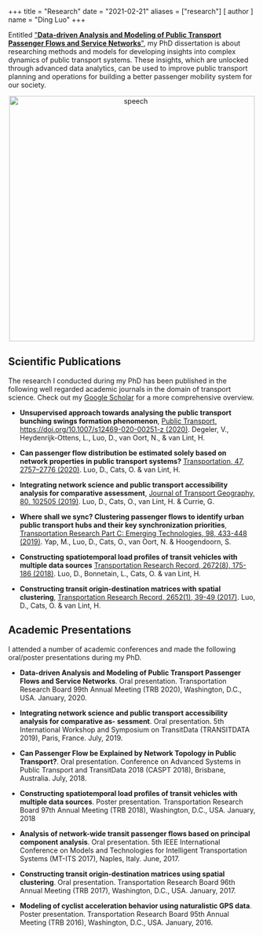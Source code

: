 +++
title = "Research"
date = "2021-02-21"
aliases = ["research"]
[ author ]
  name = "Ding Luo"
+++

Entitled ["**Data-driven Analysis and Modeling of Public Transport Passenger Flows and Service Networks**"](https://repository.tudelft.nl/islandora/object/uuid%3Aebc2f602-a65b-491c-805f-9fb4f37cb104),
my PhD dissertation is about researching methods and models for developing insights into complex dynamics of public transport systems.
These insights, which are unlocked through advanced data analytics, can be used to improve public
transport planning and operations for building a better passenger mobility system for our society.

<center>
<img src="../img/thesis-cover.jpg" width = "500" alt="speech" align=center />
</center>

## Scientific Publications

The research I conducted during my PhD has been published in the following well regarded academic journals in the domain of transport science.
Check out my [Google Scholar](https://scholar.google.nl/citations?user=nMzfhAkAAAAJ&hl=en) for a more comprehensive overview.

- **Unsupervised approach towards analysing the public transport bunching swings formation phenomenon**,
[Public Transport, https://doi.org/10.1007/s12469-020-00251-z (2020)](https://link.springer.com/article/10.1007/s12469-020-00251-z).
Degeler, V., Heydenrijk-Ottens, L., Luo, D., van Oort, N., & van Lint, H.


- **Can passenger flow distribution be estimated solely based
on network properties in public transport systems?** [Transportation, 47, 2757–2776 (2020)](https://link.springer.com/article/10.1007/s11116-019-09990-w).
 Luo, D., Cats, O. & van Lint, H.

- **Integrating network science and public transport accessibility analysis for comparative assessment**,
[Journal of Transport Geography, 80, 102505 (2019)](https://www.sciencedirect.com/science/article/abs/pii/S0966692319303680).
Luo, D., Cats, O., van Lint, H. & Currie, G.

- **Where shall we sync? Clustering passenger flows to identify urban public transport hubs and their key synchronization
priorities**, [Transportation Research Part C: Emerging Technologies, 98, 433-448 (2019)](https://www.sciencedirect.com/science/article/abs/pii/S0968090X18303826).
Yap, M., Luo, D., Cats, O., van Oort, N. & Hoogendoorn, S.

-  **Constructing spatiotemporal load profiles of transit vehicles with multiple data sources**
[Transportation Research Record, 2672(8), 175-186 (2018)](https://journals.sagepub.com/doi/full/10.1177/0361198118781166). Luo, D., Bonnetain, L., Cats, O. & van Lint, H.

- **Constructing transit origin-destination matrices with spatial clustering**, [Transportation Research Record, 2652(1), 39-49 (2017)](https://journals.sagepub.com/doi/10.3141/2652-05). Luo, D., Cats, O. & van Lint, H.

## Academic Presentations
I attended a number of academic conferences and made the following oral/poster presentations during my PhD.

- **Data-driven Analysis and Modeling of Public Transport Passenger Flows and Service Networks**. Oral presentation. Transportation Research Board 99th Annual
Meeting (TRB 2020), Washington, D.C., USA. January, 2020.

- **Integrating network science and public transport accessibility analysis for comparative as-
sessment**. Oral presentation. 5th International Workshop and Symposium on TransitData (TRANSITDATA 2019), Paris, France. July, 2019.

- **Can Passenger Flow be Explained by Network Topology in Public Transport?**. Oral presentation. Conference on Advanced Systems in Public Transport
and TransitData 2018 (CASPT 2018), Brisbane, Australia. July, 2018.

- **Constructing spatiotemporal load profiles of transit vehicles with multiple data sources**. Poster presentation. Transportation Research Board 97th Annual
Meeting (TRB 2018), Washington, D.C., USA. January, 2018

- **Analysis of network-wide transit passenger flows based on principal component analysis**. Oral presentation. 5th IEEE International Conference on Models and Technologies
for Intelligent Transportation Systems (MT-ITS 2017), Naples, Italy. June, 2017.

- **Constructing transit origin-destination matrices using spatial clustering**. Oral presentation. Transportation Research Board 96th Annual Meeting (TRB 2017), Washington, D.C.,
USA. January, 2017.

- **Modeling of cyclist acceleration behavior using naturalistic GPS data**. Poster presentation.
Transportation Research Board 95th Annual Meeting (TRB 2016), Washington, D.C., USA. January, 2016.
